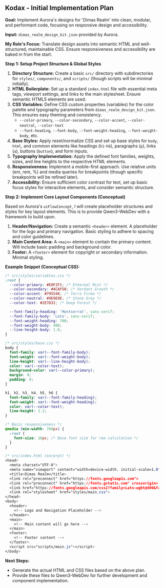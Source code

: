 ## Kodax - Initial Implementation Plan

**Goal:** Implement Aurora's designs for 'Dimas Realm' into clean, modular, and performant code, focusing on responsive design and accessibility.

**Input:** `dimas_realm_design_kit.json` provided by Aurora.

**My Role's Focus:** Translate design assets into semantic HTML and well-structured, maintainable CSS. Ensure responsiveness and accessibility are baked in from the start.

**Step 1: Setup Project Structure & Global Styles**

1.  **Directory Structure:** Create a basic `src/` directory with subdirectories for `styles/`, `components/`, and `scripts/` (though scripts will be minimal initially).
2.  **HTML Boilerplate:** Set up a standard `index.html` file with essential meta tags, viewport settings, and links to the main stylesheet. Ensure semantic HTML5 elements are used.
3.  **CSS Variables:** Define CSS custom properties (variables) for the color palette and typography parameters from `dimas_realm_design_kit.json`. This ensures easy theming and consistency.
    *   `--color-primary`, `--color-secondary`, `--color-accent`, `--color-neutral`, `--color-text`
    *   `--font-heading`, `--font-body`, `--font-weight-heading`, `--font-weight-body`, etc.
4.  **Base Styles:** Apply reset/normalize CSS and set up base styles for `body`, `html`, and common elements like headings (`h1`-`h6`), paragraphs (`p`), links (`a`), buttons (`button`), and form inputs.
5.  **Typography Implementation:** Apply the defined font families, weights, sizes, and line heights to the respective HTML elements.
6.  **Responsiveness:** Implement a mobile-first approach. Use relative units (em, rem, %) and media queries for breakpoints (though specific breakpoints will be refined later).
7.  **Accessibility:** Ensure sufficient color contrast for text, set up basic focus styles for interactive elements, and consider semantic structure.

**Step 2: Implement Core Layout Components (Conceptual)**

Based on Aurora's `uiFlowConcept`, I will create placeholder structures and styles for key layout elements. This is to provide Qwen3-WebDev with a framework to build upon.

1.  **Header/Navigation:** Create a semantic `<header>` element. A placeholder for the logo and primary navigation. Basic styling to adhere to spacing and color guidelines.
2.  **Main Content Area:** A `<main>` element to contain the primary content. Will include basic padding and background color.
3.  **Footer:** A `<footer>` element for copyright or secondary information. Minimal styling.

**Example Snippet (Conceptual CSS):**

```css
/* src/styles/variables.css */
:root {
  --color-primary: #E0F2F1; /* Ethereal Mist */
  --color-secondary: #4CAF50; /* Verdant Growth */
  --color-accent: #795548; /* Terra Firma */
  --color-neutral: #9E9E9E; /* Stone Grey */
  --color-text: #2E7D32; /* Deep Forest */

  --font-family-heading: 'Montserrat', sans-serif;
  --font-family-body: 'Lato', sans-serif;
  --font-weight-heading: 700;
  --font-weight-body: 400;
  --line-height-body: 1.6;
}

/* src/styles/base.css */
body {
  font-family: var(--font-family-body);
  font-weight: var(--font-weight-body);
  line-height: var(--line-height-body);
  color: var(--color-text);
  background-color: var(--color-primary);
  margin: 0;
  padding: 0;
}

h1, h2, h3, h4, h5, h6 {
  font-family: var(--font-family-heading);
  font-weight: var(--font-weight-heading);
  color: var(--color-text);
  line-height: 1.2;
}

/* Basic responsiveness */
@media (min-width: 768px) {
  :root {
    font-size: 16px; /* Base font size for rem calculation */
  }
}

/* src/index.html (excerpt) */
<head>
  <meta charset="UTF-8">
  <meta name="viewport" content="width=device-width, initial-scale=1.0">
  <title>Dimas Realm</title>
  <link rel="preconnect" href="https://fonts.googleapis.com">
  <link rel="preconnect" href="https://fonts.gstatic.com" crossorigin>
  <link href="https://fonts.googleapis.com/css2?family=Lato:wght@400&family=Montserrat:wght@600;700&display=swap" rel="stylesheet">
  <link rel="stylesheet" href="styles/main.css">
</head>
<body>
  <header>
    <!-- Logo and Navigation Placeholder -->
  </header>
  <main>
    <!-- Main content will go here -->
  </main>
  <footer>
    <!-- Footer content -->
  </footer>
  <script src="scripts/main.js"></script>
</body>
```

**Next Steps:**

*   Generate the actual HTML and CSS files based on the above plan.
*   Provide these files to Qwen3-WebDev for further development and component implementation.